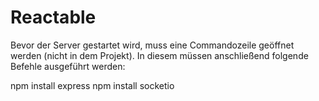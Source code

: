 # Reactable
Bevor der Server gestartet wird, muss eine Commandozeile geöffnet werden (nicht in dem Projekt). In diesem müssen anschließend folgende 
Befehle ausgeführt werden:

npm install express
npm install socketio